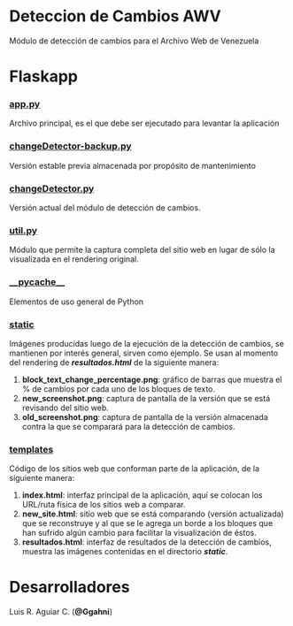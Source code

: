# Deteccion de Cambios AWV
Módulo de detección de cambios para el Archivo Web de Venezuela

# Flaskapp

### [**app.py**](Flaskapp/app.py)
Archivo principal, es el que debe ser ejecutado para levantar la aplicación

### [**changeDetector-backup.py**](Flaskapp/changeDetector-backup.py)
Versión estable previa almacenada por propósito de mantenimiento

### [**changeDetector.py**](Flaskapp/changeDetector.py)
Versión actual del módulo de detección de cambios.

### [**util.py**](Flaskapp/util.py)
Módulo que permite la captura completa del sitio web en lugar de sólo la visualizada en el rendering original.

### [**\_\_pycache\_\_**](Flaskapp/__pycache__)
Elementos de uso general de Python

### [static](Flaskapp/static)
Imágenes producidas luego de la ejecución de la detección de cambios, se mantienen por interés general, sirven como ejemplo.
Se usan al momento del rendering de **_resultados.html_** de la siguiente manera:
  1. **block_text_change_percentage.png**: gráfico de barras que muestra el % de cambios por cada uno de los bloques de texto.
  2. **new_screenshot.png**: captura de pantalla de la versión que se está revisando del sitio web.
  3. **old_screenshot.png**: captura de pantalla de la versión almacenada contra la que se comparará para la detección de cambios.

### [templates](Flaskapp/templates)
Código de los sitios web que conforman parte de la aplicación, de la siguiente manera:
  1. **index.html**: interfaz principal de la aplicación, aquí se colocan los URL/ruta física de los sitios web a comparar.
  2. **new_site.html**: sitio web que se está comparando (versión actualizada) que se reconstruye y al que se le agrega un borde a los bloques que han sufrido algún cambio para facilitar la visualización de éstos.
  3. **resultados.html**: interfaz de resultados de la detección de cambios, muestra las imágenes contenidas en el directorio **_static_**.

# Desarrolladores
Luis R. Aguiar C. \(**@Ggahni**\)
